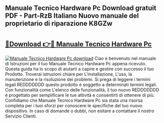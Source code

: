 ## Manuale Tecnico Hardware Pc Download gratuit PDF - Part-RzB Italiano Nuovo manuale del proprietario di riparazione K8GZw

# <h2><a href="http://dfff7w.blite.top/?on=Manuale+Tecnico+Hardware+Pc">🔗Download 👉🔴 Manuale Tecnico Hardware Pc</a></h2>

[![Manuale Tecnico Hardware Pc download](https://i.imgur.com/lujVjoI.png)](http://dfff7w.blite.top/?on=Manuale+Tecnico+Hardware+Pc)
Ciao e benvenuto nel manuale di Istruzioni per il tuo Manuale Tecnico Hardware Pc appena ricevuto. Questa guida ha lo scopo di aiutarti a capire e gestire con successo il tuo Prodotto. Troverai istruzioni chiare per L'installazione, L'uso, la manutenzione e la risoluzione dei problemi. Si prega di leggere i termini legali REDDDDDDD questo prodotto è soggetto a determinati termini legali. Con funzionalità come L'elenco delle funzionalità, il tuo nuovo REDDDDDDD è progettato per semplificare le tue attività e consentirti di ottenere di più. Confidiamo che Manuale Tecnico Hardware Pc sia stata una risorsa completa per i tuoi sforzi per conoscere le specifiche del tuo nuovo dispositivo. In caso di domande o dubbi, non esitare a contattare il nostro Servizio Clienti.
